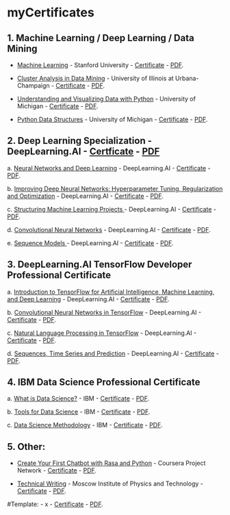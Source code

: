 # myCertificates
## 1. Machine Learning / Deep Learning / Data Mining
- [Machine Learning](https://www.coursera.org/learn/machine-learning) - Stanford University - [Certificate](https://www.coursera.org/account/accomplishments/verify/UPCBWTZR2EKN) - [PDF](PDF/Coursera-UPCBWTZR2EKN.pdf).

- [Cluster Analysis in Data Mining](https://www.coursera.org/learn/cluster-analysis) - University of Illinois at Urbana-Champaign - [Certificate](https://www.coursera.org/account/accomplishments/verify/ARH376AKUXY8) - [PDF](PDF/Coursera-ARH376AKUXY8.pdf).

- [Understanding and Visualizing Data with Python]() - University of Michigan - [Certificate](https://www.coursera.org/account/accomplishments/verify/Y3ZSCABYY6L9) - [PDF](PDF/Coursera-Y3ZSCABYY6L9.pdf).

- [Python Data Structures](https://www.coursera.org/learn/python-data) - University of Michigan - [Certificate](https://www.coursera.org/account/accomplishments/verify/Y834R94MS9QP) - [PDF](PDF/Coursera-Y834R94MS9QP.pdf).

## 2. Deep Learning Specialization - DeepLearning.AI - [Certficate](https://coursera.org/verify/specialization/DDV573S23T9V) - [PDF](PDF/Coursera_DDV573S23T9V)
a. [Neural Networks and Deep Learning](https://www.coursera.org/learn/neural-networks-deep-learning) - DeepLearning.AI - [Certificate](https://www.coursera.org/account/accomplishments/verify/9VSWU34V5KM7) - [PDF](PDF/Coursera-9VSWU34V5KM7.pdf).

b. [Improving Deep Neural Networks: Hyperparameter Tuning, Regularization and Optimization](https://www.coursera.org/learn/deep-neural-network) - DeepLearning.AI - [Certificate](https://www.coursera.org/account/accomplishments/verify/N3PKPHFUSUAN) - [PDF](PDF/Coursera-N3PKPHFUSUAN.pdf).

c. [Structuring Machine Learning Projects
](https://www.coursera.org/learn/machine-learning-projects) - DeepLearning.AI - [Certificate](https://www.coursera.org/account/accomplishments/verify/SB97UYZ67Q2J) - [PDF](PDF/Coursera-SB97UYZ67Q2J.pdf).

d. [Convolutional Neural Networks](https://www.coursera.org/learn/convolutional-neural-networks) - DeepLearning.AI - [Certificate](https://coursera.org/verify/W2QZ7ZFT4UGG) - [PDF](PDF/Coursera_W2QZ7ZFT4UGG.pdf).

e. [Sequence Models
](https://www.coursera.org/learn/nlp-sequence-models) - DeepLearning.AI - [Certificate](https://coursera.org/verify/FFGDLKCWLFAP) - [PDF](PDF/Coursera_FFGDLKCWLFAP.pdf).


## 3. DeepLearning.AI TensorFlow Developer Professional Certificate
a. [Introduction to TensorFlow for Artificial Intelligence, Machine Learning, and Deep Learning](https://www.coursera.org/learn/introduction-tensorflow) - DeepLearning.AI - [Certificate](https://www.coursera.org/account/accomplishments/verify/7Y5NFXK2F4PT) - [PDF](PDF/Coursera-7Y5NFXK2F4PT.pdf).

b. [Convolutional Neural Networks in TensorFlow](https://www.coursera.org/learn/convolutional-neural-networks-tensorflow) - DeepLearning.AI - [Certificate]() - [PDF](PDF/).

c. [Natural Language Processing in TensorFlow](https://www.coursera.org/learn/natural-language-processing-tensorflow) - DeepLearning.AI - [Certificate](https://www.coursera.org/account/accomplishments/verify/ZP4PWHELQ32W) - [PDF](PDF/Coursera-ZP4PWHELQ32W.pdf).

d. [Sequences, Time Series and Prediction](https://www.coursera.org/learn/tensorflow-sequences-time-series-and-prediction) - DeepLearning.AI - [Certificate](https://coursera.org/verify/NMLDN598E2UC) - [PDF](PDF/Coursera_NMLDN598E2UC.pdf).


## 4. IBM Data Science Professional Certificate
a. [What is Data Science?]() - IBM - [Certificate](https://www.coursera.org/account/accomplishments/verify/MJZBV4TUZ3LV) - [PDF](PDF/Coursera-MJZBV4TUZ3LV.pdf).

b. [Tools for Data Science](https://www.coursera.org/learn/open-source-tools-for-data-science) - IBM - [Certificate](https://www.coursera.org/account/accomplishments/verify/MRCLG6C7Z96B) - [PDF](PDF/Coursera-MRCLG6C7Z96B.pdf).

c. [Data Science Methodology](https://www.coursera.org/learn/data-science-methodology) - IBM - [Certificate](https://www.coursera.org/account/accomplishments/verify/NQW3UH69R24H) - [PDF](PDF/Coursera-NQW3UH69R24H.pdf).


## 5. Other:
- [Create Your First Chatbot with Rasa and Python](https://www.coursera.org/projects/chatbot-rasa-python) - Coursera Project Network - [Certificate](https://www.coursera.org/account/accomplishments/verify/KNT7GUKZDJ6D) - [PDF](PDF/Coursera-KNT7GUKZDJ6D.pdf).

- [Technical Writing](https://www.coursera.org/learn/technical-writing) - Moscow Institute of Physics and Technology - [Certificate](https://www.coursera.org/account/accomplishments/verify/BSV8AEBJP5L4) - [PDF](PDF/Coursera-BSV8AEBJP5L4.pdf).


#Template: []() - x - [Certificate]() - [PDF](PDF/).



